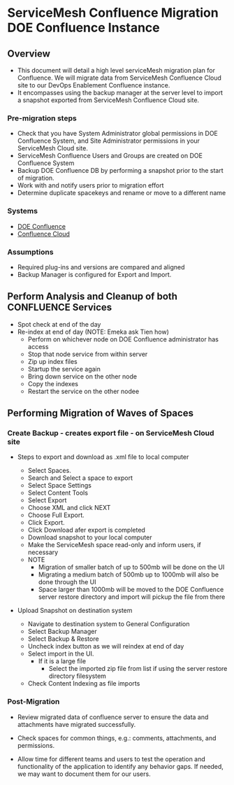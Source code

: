 # ServiceMesh Confluence Migration DOE Confluence Instance

## Overview
* This document will detail a high level serviceMesh migration plan for Confluence. We will migrate data from ServiceMesh Confluence Cloud site to our DevOps Enablement Confluence instance. 
* It encompasses using the backup manager at the server level to import a snapshot exported from ServiceMesh Confluence Cloud site.

### Pre-migration steps

* Check that you have System Administrator global permissions in DOE Confluence System, and Site Administrator permissions in your ServiceMesh Cloud site.
* ServiceMesh Confluence Users and Groups are created on DOE Confluence System
* Backup DOE Confluence DB by performing a snapshot prior to the start of migration.
* Work with and notify users prior to migration effort
* Determine duplicate spacekeys and rename or move to a different name


### Systems

* [DOE Confluence](https://confluence.csc.com)
* [Confluence Cloud](https://dxcconfluence.atlassian.net)


### Assumptions

* Required plug-ins and versions are compared and aligned
* Backup Manager is configured for Export and Import.


## Perform Analysis and Cleanup of both CONFLUENCE Services
* Spot check at end of the day
* Re-index at end of day (NOTE: Emeka ask Tien how)
  * Perform on whichever node on DOE Confluence administrator has access
  * Stop that node service from within server
  * Zip up index files 
  * Startup the service again
  * Bring down service on the other node
  * Copy the indexes
  * Restart the service on the other nodee

## Performing Migration of Waves of Spaces
### Create Backup - creates export file - on ServiceMesh Cloud site 
* Steps to export and download as .xml file to local computer 
  * Select Spaces.
  * Search and Select a space to export
  * Select Space Settings
  * Select Content Tools
  * Select Export
  * Choose XML and click NEXT
  * Choose Full Export.
  * Click Export.
  * Click Download afer export is completed 
  * Download snapshot to your local computer
  * Make the ServiceMesh space read-only and inform users, if necessary
  * NOTE
    * Migration of smaller batch of up to 500mb will be done on the UI
    * Migrating a medium batch of 500mb up to 1000mb will also be done through the UI
    * Space larger than 1000mb will be moved to the DOE Confluence server restore directory and import will pickup the file from there

* Upload Snapshot on destination system
  * Navigate to destination system to General Configuration
  * Select Backup Manager
  * Select Backup & Restore
  * Uncheck index button as we will reindex at end of day
  * Select import in the UI. 
    * If it is a large file
      * Select the imported zip file from list if using the server restore directory filesystem
  * Check Content Indexing as file imports

### Post-Migration

* Review migrated data of confluence server to ensure the data and attachments have migrated successfully. 

* Check spaces for common things, e.g.: comments, attachments, and permissions.
* Allow time for different teams and users to test the operation and functionality of the application to identify any behavior gaps. If needed, we may want to document them for our users.